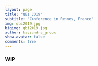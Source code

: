 ```yaml
---
layout: page
title: "QBI 2019"
subtitle: "Conference in Rennes, France"
img: qbi2019.jpg
bigimg: qbi2019.jpg
author: kassandra_groux
show-avatar: false
comments: true
---
```


### WIP
